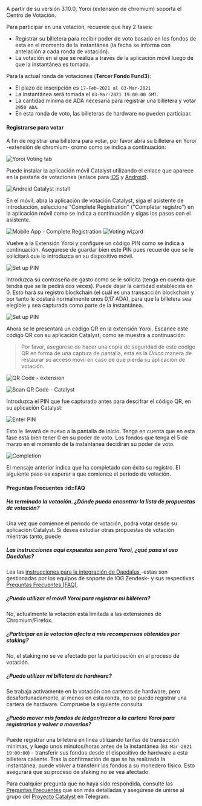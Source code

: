 
A partir de su versión 3.10.0, Yoroi (extensión de chromium) soporta el Centro de Votación.

Para participar en una votación, recuerde que hay 2 fases:

- Registrar su billetera para recibir poder de voto basado en los fondos de esta en el momento de la instantánea (la fecha se informa con antelación a cada ronda de votación).
- La votación en sí que se realiza a través de la aplicación móvil luego de que la instantánea es tomada. 

Para la actual ronda de votaciones (**Tercer Fondo Fund3**):

- El plazo de inscripción es `17-Feb-2021 al 03-Mar-2021`
- La instantánea será tomada el `03-Mar-2021 19:00:00 GMT`.
- La cantidad mínima de ADA necesaria para registrar una billetera y votar `2950 ADA`.
- En esta ronda de voto, las billeteras de hardware no pueden participar.

#### Registrarse para votar

A fin de registrar una billetera para votar, por favor abra su billetera en Yoroi -extensión de chromium- cromo como se indica a continuación:


![Yoroi Voting tab](https://raw.githubusercontent.com/cardano-community/support-faq/images/docs/images/voting1.png ':size=50%')

Puede instalar la aplicación móvil Catalyst utilizando el enlace que aparece en la pestaña de votaciones (enlace para [iOS](https://apps.apple.com/kg/app/catalyst-voting/id1517473397) y [Android](https://play.google.com/store/apps/details?id=io.iohk.vitvoting)).

![Android Catalyst install](https://raw.githubusercontent.com/cardano-community/support-faq/images/docs/images/mobilevoting1.png ':size=50%')

En el móvil, abra la aplicación de votación Catalyst, siga el asistente de introducción, seleccione "Complete Registration" ("Completar registro") en la aplicación móvil como se indica a continuación y sigas los pasos con el asistente.

![Mobile App - Complete Registration](https://raw.githubusercontent.com/cardano-community/support-faq/images/docs/images/mobilevoting2.png ':size=50%')
![Voting wizard](https://raw.githubusercontent.com/cardano-community/support-faq/images/docs/images/mobilevoting3.png ':size=18%')

Vuelve a la Extensión Yoroi y configure un código PIN como se indica a continuación. Asegúrese de guardar bien este PIN pues recuerde que se le solicitará que lo introduzca en su dispositivo móvil.

![Set up PIN](https://raw.githubusercontent.com/cardano-community/support-faq/images/docs/images/voting2.png ':size=35%')

Introduzca su contraseña de gasto como se le solicita (tenga en cuenta que tendrá que se le pedirá dos veces). Puede dejar la cantidad establecida en 0. Esto hará su registro blockchain (el cuál es una transacción blockchain y por tanto le costará normalmente unos 0,17 ADA), para que la billetera sea elegible y sea capturada como parte de la instantánea.

![Set up PIN](https://raw.githubusercontent.com/cardano-community/support-faq/images/docs/images/voting4.png ':size=35%')

Ahora se le presentará un código QR en la extensión Yoroi. Escanee este código QR con su aplicación Catalyst, como se muestra a continuación:

>Por favor, asegúrese de hacer una copia de seguridad de este código QR en forma de una captura de pantalla, esta es la *Única* manera de restaurar su acceso móvil en caso de que pierda su aplicación de votación.

![QR Code - extension](https://raw.githubusercontent.com/cardano-community/support-faq/images/docs/images/voting5.png ':size=35%')  

![Scan QR Code - Catalyst](https://raw.githubusercontent.com/cardano-community/support-faq/images/docs/images/mobilevoting4.png ':size=30%')

Introduzca el PIN que fue capturado antes para descifrar el código QR, en su aplicación Catalyst:

![Enter PIN](https://raw.githubusercontent.com/cardano-community/support-faq/images/docs/images/mobilevoting5.png ':size=30%')

Esto le llevará de nuevo a la pantalla de inicio. Tenga en cuenta que en esta fase está bien tener 0 en su poder de voto. Los fondos que tenga el 5 de marzo en el momento de la instantánea decidirán su poder de voto.

![Completion](https://raw.githubusercontent.com/cardano-community/support-faq/images/docs/images/mobilevoting6.png ':size=30%')

El mensaje anterior indica que ha completado con éxito su registro. El siguiente paso es esperar a que comience el periodo de votación.

#### Preguntas Frecuentes :id=FAQ

##### He terminado la votación. ¿Dónde puedo encontrar la lista de propuestas de votación?

Una vez que comience el periodo de votación, podrá votar desde su aplicación Catalyst. Si desea estudiar otras propuestas de votación mientras tanto, puede

##### Las instrucciones aquí expuestas son para Yoroi, ¿qué pasa si uso Daedalus?

Lea las [instrucciones para la integración de Daedalus ](https://iohk.zendesk.com/hc/en-us/articles/900004485866-Project-Catalyst-Fund3-voting-instructions) -estas son gestionadas por los equipos de soporte de IOG Zendesk- y sus respectivas [Preguntas Frecuentes (FAQ)](https://iohk.zendesk.com/hc/en-us/articles/900004448046-Catalyst-Fund3-FAQ).

##### ¿Puedo utilizar el móvil Yoroi para registrar mi billetera?

No, actualmente la votación está limitada a las extensiones de Chromium/Firefox.

##### ¿Participar en la votación afecta a mis recompensas obtenidas por staking?

No, el staking no se ve afectado por la participación en el proceso de votación.

##### ¿Puedo utilizar mi billetera de hardware?

Se trabaja activamente en la votación con carteras de hardware, pero desafortunadamente, al menos en esta ronda, no se puede registrar una cartera de hardware. Compruebe la siguiente consulta

##### ¿Puedo mover mis fondos de ledger/trezor a la cartera Yoroi para registrarlos y volver a moverlos?

Puede registrar una billetera en línea utilizando tarifas de transacción mínimas, y luego unos minutos/horas antes de la instantánea (`03-Mar-2021 19:00:00`) - transferir sus fondos desde el dispositivo de hardware a esta billetera caliente. Tras la confirmación de que se ha realizado la instantánea, puede volver a transferir los fondos a su monedero físico. Esto asegurará que su proceso de staking no se vea afectado.

Para cualquier pregunta que no haya sido respondida, consulte las [Preguntas Frecuentes](https://docs.google.com/document/d/1qYtV15WXeM_AQYvISzr0a0Qj2IzW3hDvhMBvZZ4w2jE) que son más detalladas y asegúrese de unirse al grupo del [Proyecto Catalyst](https://t.me/ProjectCatalystChat) en Telegram.
